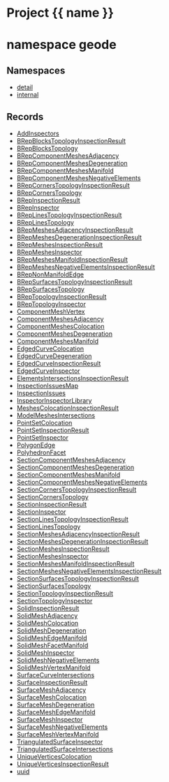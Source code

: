 <script setup>
import {useRoute} from 'vitepress'
const {path} = useRoute()
const tokens = path.split('/')
const words = tokens[2].split('-');
for (let i = 0; i < words.length; i++) {
    words[i] = words[i].charAt(0).toUpperCase() + words[i].slice(1);
    words[i] = words[i].replace('geode', 'Geode')
}
const name = words.join('-');
</script>
# Project {{ name }}

# namespace geode



## Namespaces

* [detail](detail/index.md)
* [internal](internal/index.md)


## Records

* [AddInspectors](AddInspectors.md)
* [BRepBlocksTopologyInspectionResult](BRepBlocksTopologyInspectionResult.md)
* [BRepBlocksTopology](BRepBlocksTopology.md)
* [BRepComponentMeshesAdjacency](BRepComponentMeshesAdjacency.md)
* [BRepComponentMeshesDegeneration](BRepComponentMeshesDegeneration.md)
* [BRepComponentMeshesManifold](BRepComponentMeshesManifold.md)
* [BRepComponentMeshesNegativeElements](BRepComponentMeshesNegativeElements.md)
* [BRepCornersTopologyInspectionResult](BRepCornersTopologyInspectionResult.md)
* [BRepCornersTopology](BRepCornersTopology.md)
* [BRepInspectionResult](BRepInspectionResult.md)
* [BRepInspector](BRepInspector.md)
* [BRepLinesTopologyInspectionResult](BRepLinesTopologyInspectionResult.md)
* [BRepLinesTopology](BRepLinesTopology.md)
* [BRepMeshesAdjacencyInspectionResult](BRepMeshesAdjacencyInspectionResult.md)
* [BRepMeshesDegenerationInspectionResult](BRepMeshesDegenerationInspectionResult.md)
* [BRepMeshesInspectionResult](BRepMeshesInspectionResult.md)
* [BRepMeshesInspector](BRepMeshesInspector.md)
* [BRepMeshesManifoldInspectionResult](BRepMeshesManifoldInspectionResult.md)
* [BRepMeshesNegativeElementsInspectionResult](BRepMeshesNegativeElementsInspectionResult.md)
* [BRepNonManifoldEdge](BRepNonManifoldEdge.md)
* [BRepSurfacesTopologyInspectionResult](BRepSurfacesTopologyInspectionResult.md)
* [BRepSurfacesTopology](BRepSurfacesTopology.md)
* [BRepTopologyInspectionResult](BRepTopologyInspectionResult.md)
* [BRepTopologyInspector](BRepTopologyInspector.md)
* [ComponentMeshVertex](ComponentMeshVertex.md)
* [ComponentMeshesAdjacency](ComponentMeshesAdjacency.md)
* [ComponentMeshesColocation](ComponentMeshesColocation.md)
* [ComponentMeshesDegeneration](ComponentMeshesDegeneration.md)
* [ComponentMeshesManifold](ComponentMeshesManifold.md)
* [EdgedCurveColocation](EdgedCurveColocation.md)
* [EdgedCurveDegeneration](EdgedCurveDegeneration.md)
* [EdgedCurveInspectionResult](EdgedCurveInspectionResult.md)
* [EdgedCurveInspector](EdgedCurveInspector.md)
* [ElementsIntersectionsInspectionResult](ElementsIntersectionsInspectionResult.md)
* [InspectionIssuesMap](InspectionIssuesMap.md)
* [InspectionIssues](InspectionIssues.md)
* [InspectorInspectorLibrary](InspectorInspectorLibrary.md)
* [MeshesColocationInspectionResult](MeshesColocationInspectionResult.md)
* [ModelMeshesIntersections](ModelMeshesIntersections.md)
* [PointSetColocation](PointSetColocation.md)
* [PointSetInspectionResult](PointSetInspectionResult.md)
* [PointSetInspector](PointSetInspector.md)
* [PolygonEdge](PolygonEdge.md)
* [PolyhedronFacet](PolyhedronFacet.md)
* [SectionComponentMeshesAdjacency](SectionComponentMeshesAdjacency.md)
* [SectionComponentMeshesDegeneration](SectionComponentMeshesDegeneration.md)
* [SectionComponentMeshesManifold](SectionComponentMeshesManifold.md)
* [SectionComponentMeshesNegativeElements](SectionComponentMeshesNegativeElements.md)
* [SectionCornersTopologyInspectionResult](SectionCornersTopologyInspectionResult.md)
* [SectionCornersTopology](SectionCornersTopology.md)
* [SectionInspectionResult](SectionInspectionResult.md)
* [SectionInspector](SectionInspector.md)
* [SectionLinesTopologyInspectionResult](SectionLinesTopologyInspectionResult.md)
* [SectionLinesTopology](SectionLinesTopology.md)
* [SectionMeshesAdjacencyInspectionResult](SectionMeshesAdjacencyInspectionResult.md)
* [SectionMeshesDegenerationInspectionResult](SectionMeshesDegenerationInspectionResult.md)
* [SectionMeshesInspectionResult](SectionMeshesInspectionResult.md)
* [SectionMeshesInspector](SectionMeshesInspector.md)
* [SectionMeshesManifoldInspectionResult](SectionMeshesManifoldInspectionResult.md)
* [SectionMeshesNegativeElementsInspectionResult](SectionMeshesNegativeElementsInspectionResult.md)
* [SectionSurfacesTopologyInspectionResult](SectionSurfacesTopologyInspectionResult.md)
* [SectionSurfacesTopology](SectionSurfacesTopology.md)
* [SectionTopologyInspectionResult](SectionTopologyInspectionResult.md)
* [SectionTopologyInspector](SectionTopologyInspector.md)
* [SolidInspectionResult](SolidInspectionResult.md)
* [SolidMeshAdjacency](SolidMeshAdjacency.md)
* [SolidMeshColocation](SolidMeshColocation.md)
* [SolidMeshDegeneration](SolidMeshDegeneration.md)
* [SolidMeshEdgeManifold](SolidMeshEdgeManifold.md)
* [SolidMeshFacetManifold](SolidMeshFacetManifold.md)
* [SolidMeshInspector](SolidMeshInspector.md)
* [SolidMeshNegativeElements](SolidMeshNegativeElements.md)
* [SolidMeshVertexManifold](SolidMeshVertexManifold.md)
* [SurfaceCurveIntersections](SurfaceCurveIntersections.md)
* [SurfaceInspectionResult](SurfaceInspectionResult.md)
* [SurfaceMeshAdjacency](SurfaceMeshAdjacency.md)
* [SurfaceMeshColocation](SurfaceMeshColocation.md)
* [SurfaceMeshDegeneration](SurfaceMeshDegeneration.md)
* [SurfaceMeshEdgeManifold](SurfaceMeshEdgeManifold.md)
* [SurfaceMeshInspector](SurfaceMeshInspector.md)
* [SurfaceMeshNegativeElements](SurfaceMeshNegativeElements.md)
* [SurfaceMeshVertexManifold](SurfaceMeshVertexManifold.md)
* [TriangulatedSurfaceInspector](TriangulatedSurfaceInspector.md)
* [TriangulatedSurfaceIntersections](TriangulatedSurfaceIntersections.md)
* [UniqueVerticesColocation](UniqueVerticesColocation.md)
* [UniqueVerticesInspectionResult](UniqueVerticesInspectionResult.md)
* [uuid](uuid.md)


